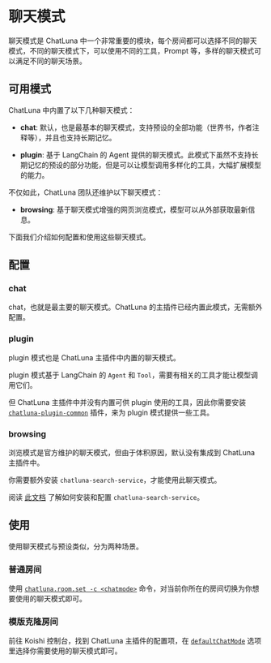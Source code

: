 # 聊天模式

聊天模式是 ChatLuna 中一个非常重要的模块，每个房间都可以选择不同的聊天模式，不同的聊天模式下，可以使用不同的工具，Prompt 等，多样的聊天模式可以满足不同的聊天场景。

## 可用模式

ChatLuna 中内置了以下几种聊天模式：

- **chat**: 默认，也是最基本的聊天模式，支持预设的全部功能（世界书，作者注释等），并且也支持长期记忆。

- **plugin**: 基于 LangChain 的 Agent 提供的聊天模式。此模式下虽然不支持长期记忆的预设的部分功能，但是可以让模型调用多样化的工具，大幅扩展模型的能力。

不仅如此，ChatLuna 团队还维护以下聊天模式：

- **browsing**: 基于聊天模式增强的网页浏览模式，模型可以从外部获取最新信息。

下面我们介绍如何配置和使用这些聊天模式。

## 配置

### chat

chat，也就是最主要的聊天模式。ChatLuna 的主插件已经内置此模式，无需额外配置。

### plugin

plugin 模式也是 ChatLuna 主插件中内置的聊天模式。

plugin 模式基于 LangChain 的 `Agent` 和 `Tool`，需要有相关的工具才能让模型调用它们。

但 ChatLuna 主插件中并没有内置可供 plugin 使用的工具，因此你需要安装 [`chatluna-plugin-common`](../../ecosystem/introduction.md) 插件，来为 plugin 模式提供一些工具。

### browsing

浏览模式是官方维护的聊天模式，但由于体积原因，默认没有集成到 ChatLuna 主插件中。

你需要额外安装 `chatluna-search-service`，才能使用此聊天模式。

阅读 [此文档](../../ecosystem/introduction.md) 了解如何安装和配置 `chatluna-search-service`。

## 使用

使用聊天模式与预设类似，分为两种场景。

### 普通房间

使用 [`chatluna.room.set -c <chatmode>`](../useful-commands.md#设置房间) 命令，对当前你所在的房间切换为你想要使用的聊天模式即可。

### 模版克隆房间

前往 Koishi 控制台，找到 ChatLuna 主插件的配置项，在 [`defaultChatMode`](../useful-configurations.md#defaultchatmode) 选项里选择你需要使用的聊天模式即可。
